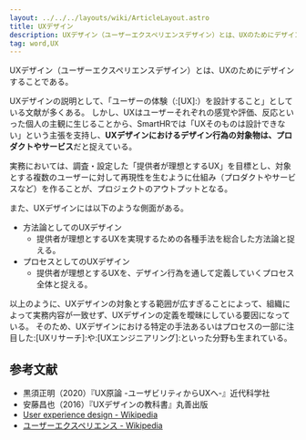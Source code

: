 ```yaml
---
layout: ../../../layouts/wiki/ArticleLayout.astro
title: UXデザイン
description: UXデザイン（ユーザーエクスペリエンスデザイン）とは、UXのためにデザインすることである。
tag: word,UX
---
```


UXデザイン（ユーザーエクスペリエンスデザイン）とは、UXのためにデザインすることである。

UXデザインの説明として、「ユーザーの体験（:[UX]:）を設計すること」としている文献が多くある。
しかし、UXはユーザーそれぞれの感覚や評価、反応といった個人の主観に生じることから、SmartHRでは「UXそのものは設計できない」という主張を支持し、**UXデザインにおけるデザイン行為の対象物は、プロダクトやサービス**だと捉えている。

実務においては、調査・設定した「提供者が理想とするUX」を目標とし、対象とする複数のユーザーに対して再現性を生むように仕組み（プロダクトやサービスなど）を作ることが、プロジェクトのアウトプットとなる。

また、UXデザインには以下のような側面がある。

- 方法論としてのUXデザイン
  - 提供者が理想とするUXを実現するための各種手法を総合した方法論と捉える。
- プロセスとしてのUXデザイン
  - 提供者が理想とするUXを、デザイン行為を通して定義していくプロセス全体と捉える。

以上のように、UXデザインの対象とする範囲が広すぎることによって、組織によって実務内容が一致せず、UXデザインの定義を曖昧にしている要因になっている。
そのため、UXデザインにおける特定の手法あるいはプロセスの一部に注目した:[UXリサーチ]:や:[UXエンジニアリング]:といった分野も生まれている。

## 参考文献
- 黒須正明（2020）『UX原論 -ユーザビリティからUXへ-』近代科学社
- 安藤昌也（2016）『UXデザインの教科書』丸善出版
- [User experience design - Wikipedia](https://en.wikipedia.org/wiki/User_experience_design)
- [ユーザーエクスペリエンス - Wikipedia](https://ja.wikipedia.org/wiki/%E3%83%A6%E3%83%BC%E3%82%B6%E3%83%BC%E3%82%A8%E3%82%AF%E3%82%B9%E3%83%9A%E3%83%AA%E3%82%A8%E3%83%B3%E3%82%B9)